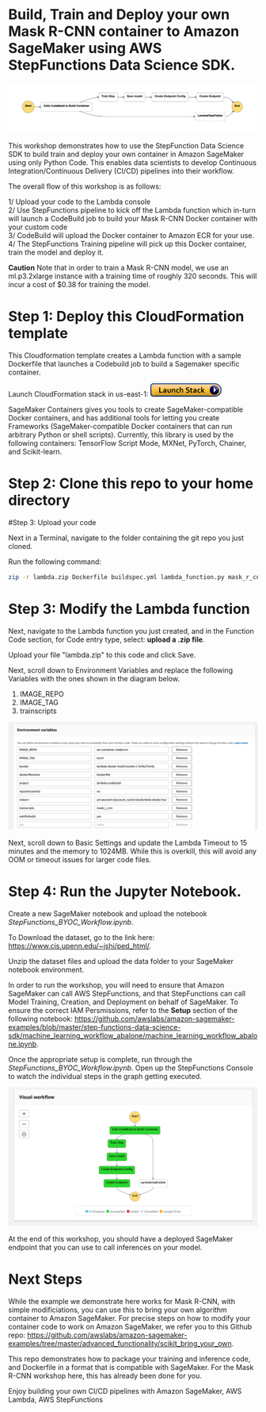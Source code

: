 # Build, Train and Deploy your own Mask R-CNN container to Amazon SageMaker using AWS StepFunctions Data Science SDK. 

![](media/workflow.png)


This workshop demonstrates how to use the StepFunction Data Science SDK to build train and deploy your own container in Amazon
SageMaker using only Python Code. This enables data scientists to develop Continuous Integration/Continuous Delivery (CI/CD) pipelines
into their workflow. 

The overall flow of this workshop is as follows:

1/ Upload your code to the Lambda console <br/>
2/ Use StepFunctions pipeline to kick off the Lambda function which in-turn will launch a CodeBuild job to build your Mask R-CNN
Docker container with your custom code <br/>
3/ CodeBuild will upload the Docker container to Amazon ECR for your use.<br/>
4/ The StepFunctions Training pipeline will pick up this Docker container, train the model and deploy it. <br/>

**Caution** Note that in order to train a Mask R-CNN model, we use an ml.p3.2xlarge instance with a training time of roughly 320 seconds. 
This will incur a cost of $0.38 for training the model.


# Step 1: Deploy this CloudFormation template

This Cloudformation template creates a Lambda function with a sample Dockerfile that launches a Codebuild job
to build a Sagemaker specific container. 

Launch CloudFormation stack in us-east-1: [![button](media/cloudformation-launch-stack.png)](https://console.aws.amazon.com/cloudformation/home?region=us-east-1#/stacks/create/template?stackName=lambda-docker-build&templateURL=https://lambda-ml-layers.s3.amazonaws.com/lambda-sm-build.yaml)

SageMaker Containers gives you tools to create SageMaker-compatible Docker containers, 
and has additional tools for letting you create Frameworks (SageMaker-compatible Docker containers that can run arbitrary Python or shell scripts). 
Currently, this library is used by the following containers: TensorFlow Script Mode, MXNet, PyTorch, Chainer, and Scikit-learn.

# Step 2: Clone this repo to your home directory

#Step 3: Upload your code

Next in a Terminal, navigate to the folder containing the git repo you just cloned.

Run the following command:

```bash
zip -r lambda.zip Dockerfile buildspec.yml lambda_function.py mask_r_cnn/*
```

# Step 3: Modify the Lambda function

Next, navigate to the Lambda function you just created, and in the Function Code section, for Code entry type, select: **upload a .zip file**.

Upload your file "lambda.zip" to this code and click Save.

Next, scroll down to Environment Variables and replace the following Variables with the ones shown in the diagram below.

1. IMAGE_REPO <br/>
2. IMAGE_TAG <br/>
3. trainscripts <br/>

![](media/lambdaenv.png)

Next, scroll down to Basic Settings and update the Lambda Timeout to 15 minutes and the memory to 1024MB. While this is overkill, this will avoid any OOM or timeout issues for larger code files. 

# Step 4: Run the Jupyter Notebook.

Create a new SageMaker notebook and upload the notebook *StepFunctions_BYOC_Workflow.ipynb*. 

To Download the dataset, go to the link here: https://www.cis.upenn.edu/~jshi/ped_html/.

Unzip the dataset files and upload the data folder to your SageMaker notebook environment. 

In order to run the workshop, you will need to ensure that Amazon SageMaker can call AWS StepFunctions, and that StepFunctions can call Model Training, Creation, and Deployment on behalf of SageMaker. To ensure the correct IAM Persmissions, refer to the **Setup** section of the following notebook: https://github.com/awslabs/amazon-sagemaker-examples/blob/master/step-functions-data-science-sdk/machine_learning_workflow_abalone/machine_learning_workflow_abalone.ipynb.

Once the appropriate setup is complete, run through the *StepFunctions_BYOC_Workflow.ipynb*. Open up the StepFunctions Console to watch the individual steps in the graph getting executed.

![](media/SFgraph.png)

At the end of this workshop, you should have a deployed SageMaker endpoint that you can use to call inferences on your model.

# Next Steps

While the example we demonstrate here works for Mask R-CNN, with simple modificiations, you can use this to bring your own algorithm
container to Amazon SageMaker. For precise steps on how to modify your container code to work on Amazon SageMaker, we refer you
to this Github repo: https://github.com/awslabs/amazon-sagemaker-examples/tree/master/advanced_functionality/scikit_bring_your_own.

This repo demonstrates how to package your training and inference code, and Dockerfile in a format that is compatible with SageMaker. For the Mask R-CNN workshop here, this has already been done for you. 

Enjoy building your own CI/CD pipelines with Amazon SageMaker, AWS Lambda, AWS StepFunctions
